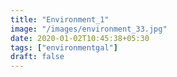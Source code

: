 ```yaml
---
title: "Environment_1"
image: "/images/environment_33.jpg"
date: 2020-01-02T10:45:38+05:30
tags: ["environmentgal"]
draft: false
---
```


